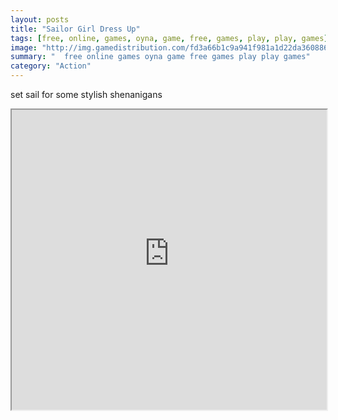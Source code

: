 ```yaml
---
layout: posts
title: "Sailor Girl Dress Up"
tags: [free, online, games, oyna, game, free, games, play, play, games]
image: "http://img.gamedistribution.com/fd3a66b1c9a941f981a1d22da3608865.jpg"
summary: "  free online games oyna game free games play play games"
category: "Action"
---
```


set sail for some stylish shenanigans

<iframe width="100%" height="480px;" src="http://flash.gamedistribution.com?game=fd3a66b1c9a941f981a1d22da3608865"></iframe>